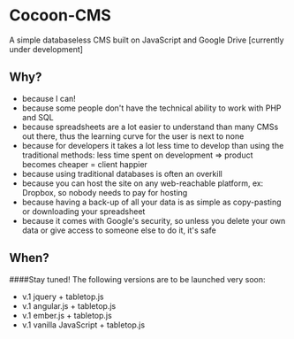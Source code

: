 # Cocoon-CMS
A simple databaseless CMS built on JavaScript and Google Drive [currently under development]

## Why?

* because I can!
* because some people don't have the technical ability to work with PHP and SQL
* because spreadsheets are a lot easier to understand than many CMSs out there, thus the learning curve for the user is next to none
* because for developers it takes a lot less time to develop than using the traditional methods: less time spent on development => product becomes cheaper = client happier
* because using traditional databases is often an overkill
* because you can host the site on any web-reachable platform, ex: Dropbox, so nobody needs to pay for hosting
* because having a back-up of all your data is as simple as copy-pasting or downloading your spreadsheet
* because it comes with Google's security, so unless you delete your own data or give access to someone else to do it, it's safe

## When?

####Stay tuned! The following versions are to be launched very soon:

* v.1 jquery + tabletop.js
* v.1 angular.js + tabletop.js
* v.1 ember.js + tabletop.js
* v.1 vanilla JavaScript + tabletop.js
